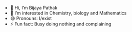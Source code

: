 - 👋 Hi, I’m Bijaya Pathak
- 👀 I’m interested in Chemistry, biology and Mathematics
- 😄 Pronouns: I/exist
- ⚡ Fun fact: Busy doing nothing and complaining

<!---
BijayaPathak/BijayaPathak is a ✨ special ✨ repository because its `README.md` (this file) appears on your GitHub profile.
You can click the Preview link to take a look at your changes.
--->
